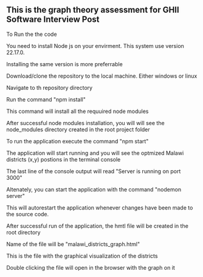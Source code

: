 This is the graph theory assessment for GHII Software Interview Post
--------------------------------------------------------------------

To Run the the code 

You  need to install Node js on your envirment. This system use version 22.17.0. 

Installing the same version is more preferrable

Download/clone the repository to the local machine. Either windows or linux

Navigate to th repository directory

Run the command "npm install"

This command will install all the requuired node modules

After successful node modules installation, you will will see the node_modules directory created in the root project folder

To run the application execute the command "npm start"

The application will start running and you will see the optmized Malawi districts (x,y) postions in the terminal console

The last line of the console output will read "Server is running on port 3000"

Altenately, you can start the application with the command "nodemon server"

This will autorestart the application whenever changes have been made to the source code.

After successful run of the application, the hmtl file will be created in the root directory

Name of the file will be "malawi_districts_graph.html"

This is the file with the graphical visualization of the districts

Double clicking the file will open in the browser with the graph on it

